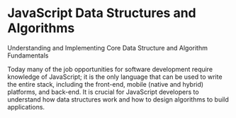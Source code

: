 # JavaScript Data Structures and Algorithms
Understanding and Implementing Core Data Structure and Algorithm Fundamentals

Today many of the job opportunities for software development require knowledge of
JavaScript; it is the only language that can be used to write the entire stack, including the
front-end, mobile (native and hybrid) platforms, and back-end. It is crucial for JavaScript
developers to understand how data structures work and how to design algorithms to
build applications.
